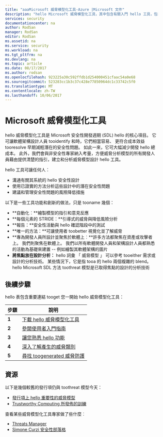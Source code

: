 ```yaml
---
title: "aaaMicrosoft 威脅模型化工具-Azure |Microsoft 文件"
description: "hello Microsoft 威脅模型化工具，其中包含有關入門 hello 工具，包括 hello 威脅模型程序的主頁面"
services: security
documentationcenter: na
author: RodSan
manager: RodSan
editor: RodSan
ms.assetid: na
ms.service: security
ms.workload: na
ms.tgt_pltfrm: na
ms.devlang: na
ms.topic: article
ms.date: 08/17/2017
ms.author: rodsan
ms.openlocfilehash: 923225a30c592ffdb1d254000451cfaac54a0e68
ms.sourcegitcommit: 523283cc1b3c37c428e77850964dc1c33742c5f0
ms.translationtype: MT
ms.contentlocale: zh-TW
ms.lasthandoff: 10/06/2017
---
```

# <a name="microsoft-threat-modeling-tool"></a>Microsoft 威脅模型化工具

hello 威脅模型化工具是 Microsoft 安全性開發週期 (SDL) hello 的核心項目。 它可讓軟體架構設計人員 tooidentify 和時，它們相當容易、 更符合成本效益 tooresolve 早期減輕潛在的安全性問題。 如此一來，它可大幅減少開發 hello 總成本。 此外，我們會與非安全性專家納入考量，方便威脅分析模型的所有開發人員藉由提供清楚的指引，建立和分析威脅模型設計 hello 工具。 

hello 工具可讓任何人：

* 溝通有關其系統的 hello 安全性設計
* 使用已證實的方法分析這些設計中的潛在安全性問題
* 建議和管理安全性問題的風險降低措施

以下是一些工具功能和創新的做法，只是 tooname 幾個：

* **自動化︰**繪製模型的指引和意見反應
* **每個元素的 STRIDE：**引導式的威脅與降低風險分析
* **報告：**安全性活動與 hello 確認階段中的測試
* **唯一的方法：**可讓使用者 toobetter 視覺化並了解威脅
* **專為開發人員所設計並聚焦於軟體上︰**許多方法都聚焦在資產或攻擊者上。 我們則聚焦在軟體上。 我們以所有軟體開發人員和架構設計人員都熟悉的活動為基礎來建置 -- 例如繪製其軟體架構的圖片
* **將焦點放在設計分析：** hello 詞彙 「 威脅模型 」 可以參考 tooeither 需求或設計的分析技術。 某些情況下，它是指 tooa 的 hello 兩個複雜的 blend。 hello Microsoft SDL 方法 toothreat 模型是已取得焦點的設計的分析技術

## <a name="next-steps"></a>後續步驟

hello 表包含重要連結 tooget 您一開始 hello 威脅模型化工具：

| 步驟  | 說明                                                                                   |
| ----- | --------------------------------------------------------------------------------------------- |
| **1** | [下載 hello 威脅模型化工具](https://aka.ms/tmtpreview)                                |
| **2** | [參閱使用者入門指南](./azure-security-threat-modeling-tool-getting-started.md)    |
| **3** | [讓您熟悉 hello 功能](./azure-security-threat-modeling-tool-feature-overview.md)   |
| **4** | [深入了解產生的威脅類別](./azure-security-threat-modeling-tool-threats.md)   |
| **5** | [尋找 toogenerated 威脅防護](./azure-security-threat-modeling-tool-mitigations.md) |

## <a name="resources"></a>資源

以下是幾個較舊的發行項仍與 toothreat 模型今天：

* [發行項上 hello 重要性的威脅模型](https://msdn.microsoft.com/magazine/dd347831.aspx)
* [Trustworthy Computing 所發佈的訓練](https://www.microsoft.com/download/details.aspx?id=16420)

查看某些威脅模型化工具專家做了些什麼︰

* [Threats Manager](https://simoneonsecurity.com/threatsmanagersetup-v1-5-10/)
* [Simone Curzi 安全性部落格](https://simoneonsecurity.com/)